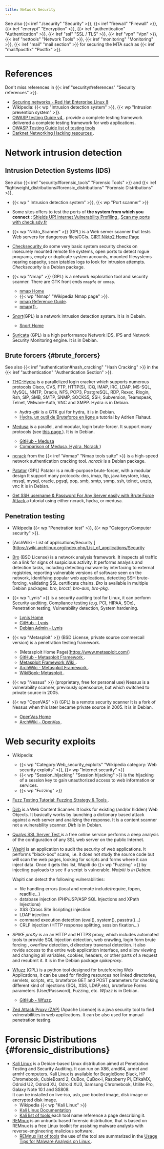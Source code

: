 ```yaml
---
title: Network Security
---
```


See also
{{< iref "./security" "Security" >}},
{{< iref "firewall" "Firewall" >}},
{{< iref "encrypt" "Encryption" >}},
{{< iref "authentication" "Authentication" >}},
{{< iref "ssl" "SSL / TLS" >}},
{{< iref "vpn" "Vpn" >}},
{{< iref "nettools" "Network Tools" >}},
{{< iref "monitoring" "Monitoring" >}},
{{< iref "mail" "mail section" >}} for securing the MTA
such as {{< iref "mail#postfix" "Postfix" >}}.

-----

# References

Don't miss references in
{{< iref "security#references" "Security references" >}}.

-   [Securing networks - Red Hat Enterprise Linux 8
    ](https://access.redhat.com/documentation/en-us/red_hat_enterprise_linux/8/html/securing_networks/index)
-   Wikipedia: {{< wp "Intrusion detection system" >}},
    {{< wp "Intrusion prevention system" >}}.
-   [OWASP testing Guide v4
    ](https://www.owasp.org/index.php/OWASP_Testing_Guide_v4_Table_of_Contents).
    provide a complete testing framework delivered a complete testing framework
    for web applications.
-   [OWASP Testing Guide list of testing tools
    ](https://www.owasp.org/index.php/Appendix_A:_Testing_Tools)
-   [Darknet Networking Hacking resources
    ](https://www.darknet.org.uk/category/hacking-tools/networking-hacking/).

# Network intrusion detection
## Intrusion Detection Systems (IDS)
See also {{< iref "security#forensic_tools" "Forensic Tools" >}}
and {{< iref "lightweight_distributions#forensic_distributions" "Forensic Distributions" >}}.

-   {{< wp " Intrusion detection system" >}}, {{< wp "Port scanner" >}}

-   Some sites offers to test the ports of
    __the system from which you connect__ :
    [Shields UP! Internet Vulnerability Profiling
    ](https://grc.com/x/ne.dll?bh0bkyd2),
    [Scan my ports with check.sdv.fr](http://check.sdv.fr:3658/cgi/scan)
-   {{< wp "Nikto_Scanner" >}} (GPL) is a Web server scanner that
    tests Web servers for dangerous files/CGIs.
    [CIRT Nikto2 Home Page](http://www.cirt.net/nikto2)

-   [Checksecurity
    ](https://manpages.debian.org/stretch/checksecurity/checksecurity.8.en.html)
    do some very basic system security checks on insecurely mounted
    remote file systems, open ports to detect rogue programs, empty or
    duplicate system accounts, mounted filesystems nearing capacity,
    scan iptables logs to look for intrusion attempts. _Checksecurity_
    is a Debian package.
-   <a name="nmap"></a>{{< wp "Nmap" >}} (GPL)
    is a network exploration tool and security scanner.  There are GTK
    front ends `nmapfe` or `xnmap`.
    -   [nmap Home](http://nmap.org/)
    -   {{< wp "Nmap"  "Wikipedia Nmap page" >}}.
    -   [nmap Reference Guide](https://nmap.org/book/man.html).
    -   [nmap(1)
        ](https://manpages.debian.org/stretch/nmap/nmap.1.en.html).
-   [Snort](http://en.wikipedia.org/wiki/Snort_%28software%29)(GPL)
    is a network intrusion detection system. It is in Debain.
    -   [Snort Home](http://www.snort.org/)
-   [Suricata](http://suricata-ids.org/) (GPL)
    is a high performance Network IDS, IPS and Network Security
    Monitoring engine. It is in Debian.

## Brute forcers {#brute_forcers}
See also {{< iref "authentication#hash_cracking" "Hash Cracking" >}} in the
{{< iref "authentication" "Authentication Section" >}}.

-   [THC-Hydra](https://github.com/vanhauser-thc/thc-hydra)
    is a parallelized login cracker which supports numerous protocols
    Cisco, CVS, FTP, HTTP(S), ICQ, IMAP, IRC, LDAP, MS-SQL, MySQL,
    NNTP, Oracle, NFS, POP3, PostgreSQL, RDP, Rexec, Rlogin, Rsh, SIP,
    SMB, SMTP, SNMP, SOCKS5, SSH, Subversion, Teamspeak, Telnet,
    VMware-Auth, VNC and XMPP.
    Hydra is in Debian.
    -   _hydra-gtk_ is a GTK gui for hydra, it is in Debian.
    -   [Hydra, un outil de Bruteforce en ligne
        ](https://www.supinfo.com/articles/single/6336-hydra-outil-bruteforce-ligne)
        a tutorial by Adrien Flahaut.
-   [Medusa](http://foofus.net/goons/jmk/medusa/medusa.html)
    is a parallel, and modular, login brute-forcer.  It support many
    protocols (see [this page
    ](http://foofus.net/goons/jmk/medusa/medusa-compare.html)).
    It is in Debian.
    -   [GitHub - Medusa](https://github.com/jmk-foofus/medusa)
    -   [Comparison of Medusa, Hydra, Ncrack
        ](http://foofus.net/goons/jmk/medusa/medusa-compare.html))
-   [ncrack](https://nmap.org/ncrack/man.html) from the
    {{< iref "#nmap" "Nmap tools suite" >}}
    is a high-speed network authentication cracking tool. _ncrack_ is
    a Debian package.
-   [Patator](https://github.com/lanjelot/patator) (GPL)
    Patator is a multi-purpose brute-forcer, with a modular design It
    support many protocols: dns, imap, ftp, java keystore, ldap,
    mssql, mysql, oracle, pgsql, pop, smb, smtp, snmp, ssh, telnet,
    unzip, vnc It is in Debian.

-  [Get SSH username & Password For Any Server easily with Brute Force Attack
   ](https://securitytraning.com/brute-force-ssh/)
   a tutorial using either ncrack, hydra, or medusa.

## Penetration testing
-   Wikipedia {{< wp "Penetration test" >}}, {{< wp "Category:Computer security" >}}.
-   [ArchWiki - List of applications/Security
    ](https://wiki.archlinux.org/index.php/List_of_applications/Security

-   [Bro](https://www.bro.org/) (BSD License)
    is a network analysis framework. It inspects all traffic on a link
    for signs of suspicious activity. It performs analysis and
    detection tasks, including detecting malware by interfacing to
    external registries, reporting vulnerable versions of software
    seen on the network, identifying popular web applications,
    detecting SSH brute-forcing, validating SSL certificate chains.
    _Bro_ is available in multiple Debian packages: _bro_, _broctl_,
    _bro-aux_, _bro-pkg_.
-   {{< wp "Lynis" >}}
    is a security auditing tool for Linux, it can perform
    Security auditing, Compliance testing (e.g. PCI, HIPAA, SOx),
    Penetration testing,  Vulnerability detection, System hardening.
    -   [Lynis Home](https://cisofy.com/lynis/)
    -   [GitHub - Lynis](https://github.com/CISOfy/lynis)
    -   [Debian Admin - Lynis
        ](http://www.debianadmin.com/lynis-security-and-system-auditing-tool.html)
-   {{< wp "Metasploit" >}} (BSD License, private source commercail version)
    is a penetration testing framework.
    -   [Metasploit Home Page)(https://www.metasploit.com/)
    -   [GitHub - Metasploit Framework
        ](https://github.com/rapid7/metasploit-framework).
    -   [Metasploit Framework Wiki
        ](https://github.com/rapid7/metasploit-framework/wiki).
    -   [ArchWiki - Metasploit Framework
        ](https://wiki.archlinux.org/index.php/Metasploit_Framework).
    -   [WikiBook: Metasploit
        ](https://en.wikibooks.org/wiki/Metasploit).
-   {{< wp "Nessus" >}} (proprietary, free for personal use)
    Nessus is a vulnerability scanner, previously opensource, but
    which switched to private source in 2005.
-   {{< wp "OpenVAS" >}} (GPL)
    is a remote security scanner It is a fork of Nessus when this
    later became private source in 2005.  It is in Debian.
    -   [OpenVas Home](http://www.openvas.org/)
    -   [ArchWiki - OpenVas
        ](https://wiki.archlinux.org/index.php/OpenVAS).

# Web security exploits
-   Wikipedia:
    -   {{< wp "Category:Web_security_exploits"  "Wikipedia category: Web security exploits" >}},
        {{< wp "Internet security" >}}
    -   {{< wp "Session_hijacking"  "Session hijacking" >}}
        is the hijacking of a session key to gain unauthorized access
        to  web information or services.
    -   {{< wp "Fuzzing" >}}
-   [Fuzz Testing Tutorial: Fuzzing Strategy & Tools
    ](https://www.guru99.com/fuzz-testing.html).


-   [Dirb](http://dirb.sourceforge.net/)
    is a Web Content Scanner. It looks for existing (and/or hidden)
    Web Objects. It basically works by launching a dictionary based
    attack against a web server and analizing the response.
    It is a content scanner not a vulnerability scanner.
    _Dirb_ is in Debian.
-   [Qualys SSL Server Test
    ](https://www.ssllabs.com/ssltest/index.html)
    is a free online service performs a deep analysis of the
    configuration of any SSL web server on the public Internet.
-   [Wapiti](http://wapiti.sourceforge.net/)
    is an application to audit the security of web applications. It
    performs "black-box" scans, i.e. it does not study the source code
    but will scan the web pages, looking for scripts and forms where it can inject
    data. Once it gets this list, Wapiti do {{< wp "Fuzzing" >}} by injecting
    payloads to see if a script is vulnerable. _Waipiti is in Debian_.

    Wapiti can detect the following vulnerabilities:

    -   file handling errors (local and remote include/require, fopen,
        readfile...)
    -   database injection (PHP/JSP/ASP SQL Injections and XPath
        Injections)
    -   XSS (Cross Site Scripting) injection
    -   LDAP injection
    -   command execution detection (eval(), system(), passtru()...)
    -   CRLF injection (HTTP response splitting, session fixation...)
-   _SPIKE proXy_
    is an an HTTP and HTTPS proxy, which includes automated tools to provide
    SQL Injection detection, web crawling, login form brute forcing ,
    overflow detection, d directory traversal detection.
    It also rovide access to the entire  web application interface,
    and allow viewing and changing all variables, cookies, headers, or
    other parts of a request and resubmit it. It is in the Debian
    package _spikeproxy_.
-   [Wfuzz](http://www.edge-security.com/wfuzz.php) (GPL)
    is a python tool designed for bruteforcing Web Applications, it
    can be used for finding resources not linked directories,
    servlets, scripts, etc, bruteforce GET and POST parameters for
    checking different kind of injections (SQL, XSS, LDAP,etc),
    bruteforce Forms parameters (User/Password), Fuzzing, etc.
    _Wfuzz_ is in Debian.
    -   [GitHub - Wfuzz](https://github.com/xmendez/wfuzz).
-   [Zed Attack Proxy (ZAP)](https://github.com/zaproxy/zaproxy)
    (Apache Licence)
    is a java security tool to find vulnerabilities in web
    applications.  It can be also used for manual penetration testing.

# Forensic Distributions {#forensic_distributions}
-   <a name="kali_linux"></a>[Kali Linux](https://www.kali.org/)
    is a Debian-based Linux
    distribution aimed at Penetration Testing and Security
    Auditing. It can run on X86, amd64, armel and armhf computers.
    Kali Linux is  available for BeagleBone Black, HP
    Chromebook, CubieBoard 2, CuBox, CuBox-i, Raspberry Pi, EfikaMX,
    Odroid U2, Odroid XU, Odroid XU3, Samsung Chromebook, Utilite Pro,
    Galaxy Note 10.1 and SS808.<br/>
    It can be installed on live-iso, usb, pxe booted
    image, disk image or encrypted disk image.
    -   Wikipedia {{< wp "Kali Linux" >}}
    -   [Kali Linux Documentation](http://docs.kali.org/)
    -   [Kali list of tools
        ](http://tools.kali.org/tools-listing)
        each tool name reference a page describing it.
-   <a name="remnux"></a>[REMnux](https://remnux.org/)
    is an unbuntu based forensic distribution, that is based on REMnux
    is a free Linux toolkit for assisting malware analysts with
    reverse-engineering malicious software.
    -   [REMnux list of tools](https://remnux.org/docs/distro/tools/)
        the use of the tool are summarized in the
        [Usage Tips for Malware Analysis on Linux
        ](https://zeltser.com/remnux-malware-analysis-tips/).

<!-- Local Variables: -->
<!-- mode: markdown -->
<!-- ispell-local-dictionary: "english" -->
<!-- End: -->

